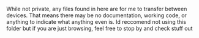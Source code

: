 While not private, any files found in here are for me to transfer between devices.  That means there may be no documentation, working code, or anything to indicate what anything even is.  Id reccomend not using this folder but if you are just browsing, feel free to stop by and check stuff out
